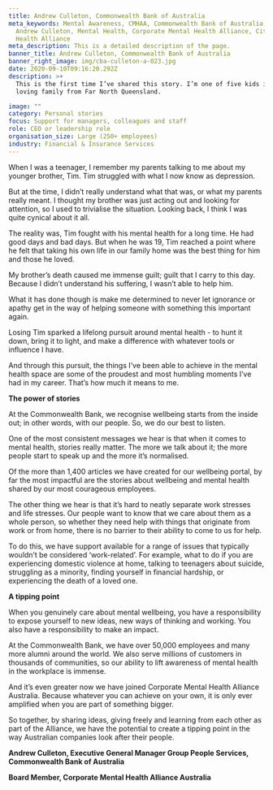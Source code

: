 ```yaml
---
title: Andrew Culleton, Commonwealth Bank of Australia
meta_keywords: Mental Awareness, CMHAA, Commonwealth Bank of Australia, CBA,
  Andrew Culleton, Mental Health, Corporate Mental Health Alliance, City Mental
  Health Alliance
meta_description: This is a detailed description of the page.
banner_title: Andrew Culleton, Commonwealth Bank of Australia
banner_right_image: img/cba-culleton-a-023.jpg
date: 2020-09-10T09:16:20.292Z
description: >+
  This is the first time I’ve shared this story. I’m one of five kids in a big,
  loving family from Far North Queensland.

image: ""
category: Personal stories
focus: Support for managers, colleagues and staff
role: CEO or leadership role
organisation_size: Large (250+ employees)
industry: Financial & Insurance Services
---
```

When I was a teenager, I remember my parents talking to me about my younger brother, Tim. Tim struggled with what I now know as depression.

But at the time, I didn’t really understand what that was, or what my parents really meant. I thought my brother was just acting out and looking for attention, so I used to trivialise the situation. Looking back, I think I was quite cynical about it all.

The reality was, Tim fought with his mental health for a long time. He had good days and bad days. But when he was 19, Tim reached a point where he felt that taking his own life in our family home was the best thing for him and those he loved.

My brother’s death caused me immense guilt; guilt that I carry to this day. Because I didn’t understand his suffering, I wasn’t able to help him.

What it has done though is make me determined to never let ignorance or apathy get in the way of helping someone with something this important again.

Losing Tim sparked a lifelong pursuit around mental health - to hunt it down, bring it to light, and make a difference with whatever tools or influence I have.

And through this pursuit, the things I’ve been able to achieve in the mental health space are some of the proudest and most humbling moments I’ve had in my career. That’s how much it means to me.

**The power of stories**

At the Commonwealth Bank, we recognise wellbeing starts from the inside out; in other words, with our people. So, we do our best to listen.

One of the most consistent messages we hear is that when it comes to mental health, stories really matter. The more we talk about it; the more people start to speak up and the more it’s normalised.

Of the more than 1,400 articles we have created for our wellbeing portal, by far the most impactful are the stories about wellbeing and mental health shared by our most courageous employees.

The other thing we hear is that it’s hard to neatly separate work stresses and life stresses. Our people want to know that we care about them as a whole person, so whether they need help with things that originate from work or from home, there is no barrier to their ability to come to us for help.

To do this, we have support available for a range of issues that typically wouldn’t be considered ‘work-related’. For example, what to do if you are experiencing domestic violence at home, talking to teenagers about suicide, struggling as a minority, finding yourself in financial hardship, or experiencing the death of a loved one.

**A tipping point**

When you genuinely care about mental wellbeing, you have a responsibility to expose yourself to new ideas, new ways of thinking and working. You also have a responsibility to make an impact.

At the Commonwealth Bank, we have over 50,000 employees and many more alumni around the world. We also serve millions of customers in thousands of communities, so our ability to lift awareness of mental health in the workplace is immense.

And it’s even greater now we have joined Corporate Mental Health Alliance Australia. Because whatever you can achieve on your own, it is only ever amplified when you are part of something bigger.

So together, by sharing ideas, giving freely and learning from each other as part of the Alliance, we have the potential to create a tipping point in the way Australian companies look after their people.

**Andrew Culleton, Executive General Manager Group People Services, Commonwealth Bank of Australia**

**Board Member, Corporate Mental Health Alliance Australia**